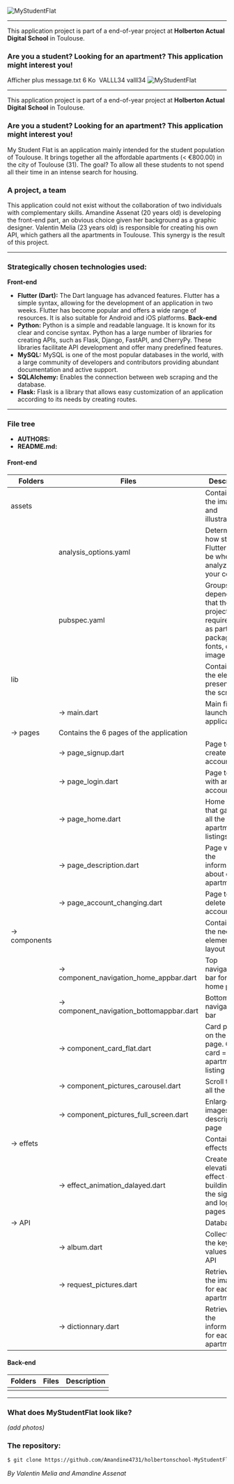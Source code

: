 ![MyStudentFlat](https://github.com/Amandine4731/holbertonschool-MyStudentFlat/blob/amandine/Flutter/my_student_flat_advanced/assets/elements/logoMyStudentFlatOrange.png?raw=true)

*****
This application project is part of a end-of-year project at **Holberton Actual Digital School** in Toulouse.

### **Are you a student? Looking for an apartment? This application might interest you!**
Afficher plus
message.txt
6 Ko
﻿
VALLL34
valll34
![MyStudentFlat](https://github.com/Amandine4731/holbertonschool-MyStudentFlat/blob/amandine/Flutter/my_student_flat_advanced/assets/elements/logoMyStudentFlatOrange.png?raw=true)

*****
This application project is part of a end-of-year project at **Holberton Actual Digital School** in Toulouse.

### **Are you a student? Looking for an apartment? This application might interest you!**
My Student Flat is an application mainly intended for the student population of Toulouse. It brings together all the affordable apartments (< €800.00) in the city of Toulouse (31). The goal? To allow all these students to not spend all their time in an intense search for housing.

### **A project, a team**
This application could not exist without the collaboration of two individuals with complementary skills. Amandine Assenat (20 years old) is developing the front-end part, an obvious choice given her background as a graphic designer. Valentin Melia (23 years old) is responsible for creating his own API, which gathers all the apartments in Toulouse. This synergy is the result of this project.

*****

### **Strategically chosen technologies used:**
**Front-end**
- **Flutter (Dart):** The Dart language has advanced features. Flutter has a simple syntax, allowing for the development of an application in two weeks. Flutter has become popular and offers a wide range of resources. It is also suitable for Android and iOS platforms.
**Back-end**
- **Python:** Python is a simple and readable language. It is known for its clear and concise syntax. Python has a large number of libraries for creating APIs, such as Flask, Django, FastAPI, and CherryPy. These libraries facilitate API development and offer many predefined features.
- **MySQL:** MySQL is one of the most popular databases in the world, with a large community of developers and contributors providing abundant documentation and active support.
- **SQLAlchemy:** Enables the connection between web scraping and the database.
- **Flask:** Flask is a library that allows easy customization of an application according to its needs by creating routes.

*****

### **File tree**

- **AUTHORS:**
- **README.md:**

#### **Front-end**
    
| **Folders** | **Files** | Description |
|----------|-----------------------------------------------|----------------------|
| assets | | Contains all the images and illustrations |
| | analysis_options.yaml | Determines how strict Flutter should be when analyzing your code. |
| | pubspec.yaml | Groups all dependencies that the project requires, such as particular packages, fonts, or image files,... |
| lib | | Contains all the elements present on the screen |
| | -> main.dart | Main file that launches the application |  
| -> pages | Contains the 6 pages of the application |  |
| | -> page_signup.dart | Page to create an account |
| | -> page_login.dart | Page to log in with an account |
| | -> page_home.dart | Home page that gathers all the apartment listings |
| | -> page_description.dart | Page with all the information about each apartment |
| | -> page_account_changing.dart | Page to delete an account |
| -> components | | Contains all the necessary elements for layout |
| | -> component_navigation_home_appbar.dart | Top navigation bar for the home page |
| | -> component_navigation_bottomappbar.dart | Bottom navigation bar |
| | -> component_card_flat.dart | Card present on the home page. One card = one apartment listing |
| | -> component_pictures_carousel.dart | Scroll through all the images |
| | -> component_pictures_full_screen.dart | Enlarge the images in the description page |
| -> effets | | Contains effects |
| | -> effect_animation_dalayed.dart | Create an elevation effect on buildings on the signup and login pages |
| -> API | | Database |
| | -> album.dart | Collects all the keys and values of the API |
| | -> request_pictures.dart | Retrieve all the images for each apartment |
| | -> dictionnary.dart | Retrieve all the information for each apartment |

#### **Back-end**
    
| **Folders** | **Files** | Description |
|----------|-----------------------------------------------|----------------------|
|  |  |  |



*****

### **What does MyStudentFlat look like?**
*(add photos)*


### The repository:
```bash
$ git clone https://github.com/Amandine4731/holbertonschool-MyStudentFlat.git
```

*By Valentin Melia and Amandine Assenat*